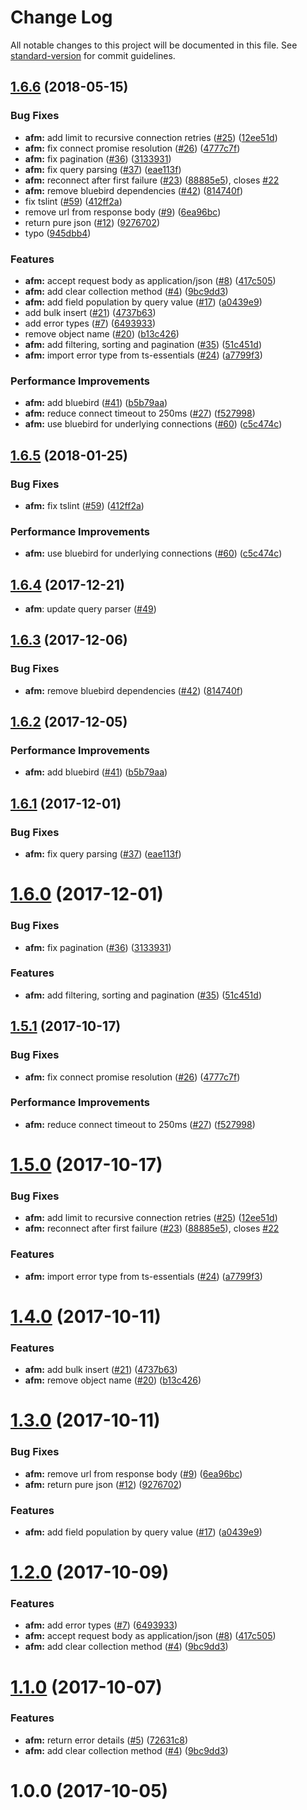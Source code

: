 # Change Log

All notable changes to this project will be documented in this file. See [standard-version](https://github.com/conventional-changelog/standard-version) for commit guidelines.

<a name="1.6.6"></a>
## [1.6.6](https://github.com/azure-seed/azure-functions-mongooser/compare/v1.0.0...v1.6.6) (2018-05-15)


### Bug Fixes

* **afm:** add limit to recursive connection retries ([#25](https://github.com/azure-seed/azure-functions-mongooser/issues/25)) ([12ee51d](https://github.com/azure-seed/azure-functions-mongooser/commit/12ee51d))
* **afm:** fix connect promise resolution ([#26](https://github.com/azure-seed/azure-functions-mongooser/issues/26)) ([4777c7f](https://github.com/azure-seed/azure-functions-mongooser/commit/4777c7f))
* **afm:** fix pagination ([#36](https://github.com/azure-seed/azure-functions-mongooser/issues/36)) ([3133931](https://github.com/azure-seed/azure-functions-mongooser/commit/3133931))
* **afm:** fix query parsing ([#37](https://github.com/azure-seed/azure-functions-mongooser/issues/37)) ([eae113f](https://github.com/azure-seed/azure-functions-mongooser/commit/eae113f))
* **afm:** reconnect after first failure ([#23](https://github.com/azure-seed/azure-functions-mongooser/issues/23)) ([88885e5](https://github.com/azure-seed/azure-functions-mongooser/commit/88885e5)), closes [#22](https://github.com/azure-seed/azure-functions-mongooser/issues/22)
* **afm:** remove bluebird dependencies ([#42](https://github.com/azure-seed/azure-functions-mongooser/issues/42)) ([814740f](https://github.com/azure-seed/azure-functions-mongooser/commit/814740f))
* fix tslint ([#59](https://github.com/azure-seed/azure-functions-mongooser/issues/59)) ([412ff2a](https://github.com/azure-seed/azure-functions-mongooser/commit/412ff2a))
* remove url from response body ([#9](https://github.com/azure-seed/azure-functions-mongooser/issues/9)) ([6ea96bc](https://github.com/azure-seed/azure-functions-mongooser/commit/6ea96bc))
* return pure json ([#12](https://github.com/azure-seed/azure-functions-mongooser/issues/12)) ([9276702](https://github.com/azure-seed/azure-functions-mongooser/commit/9276702))
* typo ([945dbb4](https://github.com/azure-seed/azure-functions-mongooser/commit/945dbb4))


### Features

* **afm:** accept request body as application/json ([#8](https://github.com/azure-seed/azure-functions-mongooser/issues/8)) ([417c505](https://github.com/azure-seed/azure-functions-mongooser/commit/417c505))
* **afm:** add clear collection method ([#4](https://github.com/azure-seed/azure-functions-mongooser/issues/4)) ([9bc9dd3](https://github.com/azure-seed/azure-functions-mongooser/commit/9bc9dd3))
* **afm:** add field population by query value ([#17](https://github.com/azure-seed/azure-functions-mongooser/issues/17)) ([a0439e9](https://github.com/azure-seed/azure-functions-mongooser/commit/a0439e9))
* add bulk insert ([#21](https://github.com/azure-seed/azure-functions-mongooser/issues/21)) ([4737b63](https://github.com/azure-seed/azure-functions-mongooser/commit/4737b63))
* add error types ([#7](https://github.com/azure-seed/azure-functions-mongooser/issues/7)) ([6493933](https://github.com/azure-seed/azure-functions-mongooser/commit/6493933))
* remove object name ([#20](https://github.com/azure-seed/azure-functions-mongooser/issues/20)) ([b13c426](https://github.com/azure-seed/azure-functions-mongooser/commit/b13c426))
* **afm:** add filtering, sorting and pagination ([#35](https://github.com/azure-seed/azure-functions-mongooser/issues/35)) ([51c451d](https://github.com/azure-seed/azure-functions-mongooser/commit/51c451d))
* **afm:** import error type from ts-essentials ([#24](https://github.com/azure-seed/azure-functions-mongooser/issues/24)) ([a7799f3](https://github.com/azure-seed/azure-functions-mongooser/commit/a7799f3))


### Performance Improvements

* **afm:** add bluebird ([#41](https://github.com/azure-seed/azure-functions-mongooser/issues/41)) ([b5b79aa](https://github.com/azure-seed/azure-functions-mongooser/commit/b5b79aa))
* **afm:** reduce connect timeout to 250ms ([#27](https://github.com/azure-seed/azure-functions-mongooser/issues/27)) ([f527998](https://github.com/azure-seed/azure-functions-mongooser/commit/f527998))
* **afm:** use bluebird for underlying connections ([#60](https://github.com/azure-seed/azure-functions-mongooser/issues/60)) ([c5c474c](https://github.com/azure-seed/azure-functions-mongooser/commit/c5c474c))



<a name="1.6.5"></a>
## [1.6.5](https://github.com/azure-seed/azure-functions-mongooser/compare/v1.6.4...v1.6.5) (2018-01-25)


### Bug Fixes

* **afm:** fix tslint ([#59](https://github.com/azure-seed/azure-functions-mongooser/issues/59)) ([412ff2a](https://github.com/azure-seed/azure-functions-mongooser/commit/412ff2a))


### Performance Improvements

* **afm:** use bluebird for underlying connections ([#60](https://github.com/azure-seed/azure-functions-mongooser/issues/60)) ([c5c474c](https://github.com/azure-seed/azure-functions-mongooser/commit/c5c474c))



<a name="1.6.4"></a>
## [1.6.4](https://github.com/azure-seed/azure-functions-mongooser/compare/v1.6.3...v1.6.4) (2017-12-21)


* **afm**: update query parser ([#49](https://github.com/azure-seed/azure-functions-mongooser/pull/49))



<a name="1.6.3"></a>
## [1.6.3](https://github.com/azure-seed/azure-functions-mongooser/compare/v1.6.2...v1.6.3) (2017-12-06)


### Bug Fixes

* **afm:** remove bluebird dependencies ([#42](https://github.com/azure-seed/azure-functions-mongooser/issues/42)) ([814740f](https://github.com/azure-seed/azure-functions-mongooser/commit/814740f))



<a name="1.6.2"></a>
## [1.6.2](https://github.com/azure-seed/azure-functions-mongooser/compare/v1.6.1...v1.6.2) (2017-12-05)


### Performance Improvements

* **afm:** add bluebird ([#41](https://github.com/azure-seed/azure-functions-mongooser/issues/41)) ([b5b79aa](https://github.com/azure-seed/azure-functions-mongooser/commit/b5b79aa))



<a name="1.6.1"></a>
## [1.6.1](https://github.com/azure-seed/azure-functions-mongooser/compare/v1.6.0...v1.6.1) (2017-12-01)


### Bug Fixes

* **afm:** fix query parsing ([#37](https://github.com/azure-seed/azure-functions-mongooser/issues/37)) ([eae113f](https://github.com/azure-seed/azure-functions-mongooser/commit/eae113f))



<a name="1.6.0"></a>
# [1.6.0](https://github.com/azure-seed/azure-functions-mongooser/compare/v1.5.1...v1.6.0) (2017-12-01)


### Bug Fixes

* **afm:** fix pagination ([#36](https://github.com/azure-seed/azure-functions-mongooser/issues/36)) ([3133931](https://github.com/azure-seed/azure-functions-mongooser/commit/3133931))


### Features

* **afm:** add filtering, sorting and pagination ([#35](https://github.com/azure-seed/azure-functions-mongooser/issues/35)) ([51c451d](https://github.com/azure-seed/azure-functions-mongooser/commit/51c451d))



<a name="1.5.1"></a>
## [1.5.1](https://github.com/azure-seed/azure-functions-mongooser/compare/v1.5.0...v1.5.1) (2017-10-17)


### Bug Fixes

* **afm:** fix connect promise resolution ([#26](https://github.com/azure-seed/azure-functions-mongooser/issues/26)) ([4777c7f](https://github.com/azure-seed/azure-functions-mongooser/commit/4777c7f))


### Performance Improvements

* **afm:** reduce connect timeout to 250ms ([#27](https://github.com/azure-seed/azure-functions-mongooser/issues/27)) ([f527998](https://github.com/azure-seed/azure-functions-mongooser/commit/f527998))



<a name="1.5.0"></a>
# [1.5.0](https://github.com/azure-seed/azure-functions-mongooser/compare/v1.4.0...v1.5.0) (2017-10-17)


### Bug Fixes

* **afm:** add limit to recursive connection retries ([#25](https://github.com/azure-seed/azure-functions-mongooser/issues/25)) ([12ee51d](https://github.com/azure-seed/azure-functions-mongooser/commit/12ee51d))
* **afm:** reconnect after first failure ([#23](https://github.com/azure-seed/azure-functions-mongooser/issues/23)) ([88885e5](https://github.com/azure-seed/azure-functions-mongooser/commit/88885e5)), closes [#22](https://github.com/azure-seed/azure-functions-mongooser/issues/22)


### Features

* **afm:** import error type from ts-essentials ([#24](https://github.com/azure-seed/azure-functions-mongooser/issues/24)) ([a7799f3](https://github.com/azure-seed/azure-functions-mongooser/commit/a7799f3))



<a name="1.4.0"></a>
# [1.4.0](https://github.com/azure-seed/azure-functions-mongooser/compare/v1.3.0...v1.4.0) (2017-10-11)


### Features

* **afm:** add bulk insert ([#21](https://github.com/azure-seed/azure-functions-mongooser/issues/21)) ([4737b63](https://github.com/azure-seed/azure-functions-mongooser/commit/4737b63))
* **afm:** remove object name ([#20](https://github.com/azure-seed/azure-functions-mongooser/issues/20)) ([b13c426](https://github.com/azure-seed/azure-functions-mongooser/commit/b13c426))



<a name="1.3.0"></a>
# [1.3.0](https://github.com/azure-seed/azure-functions-mongooser/compare/v1.2.0...v1.3.0) (2017-10-11)


### Bug Fixes

* **afm:** remove url from response body ([#9](https://github.com/azure-seed/azure-functions-mongooser/issues/9)) ([6ea96bc](https://github.com/azure-seed/azure-functions-mongooser/commit/6ea96bc))
* **afm:** return pure json ([#12](https://github.com/azure-seed/azure-functions-mongooser/issues/12)) ([9276702](https://github.com/azure-seed/azure-functions-mongooser/commit/9276702))


### Features

* **afm:** add field population by query value ([#17](https://github.com/azure-seed/azure-functions-mongooser/issues/17)) ([a0439e9](https://github.com/azure-seed/azure-functions-mongooser/commit/a0439e9))



<a name="1.2.0"></a>
# [1.2.0](https://github.com/azure-seed/azure-functions-mongooser/compare/v1.1.0...v1.2.0) (2017-10-09)


### Features

* **afm:** add error types ([#7](https://github.com/azure-seed/azure-functions-mongooser/issues/7)) ([6493933](https://github.com/azure-seed/azure-functions-mongooser/commit/6493933))
* **afm:** accept request body as application/json ([#8](https://github.com/azure-seed/azure-functions-mongooser/issues/8)) ([417c505](https://github.com/azure-seed/azure-functions-mongooser/commit/417c505))
* **afm:** add clear collection method ([#4](https://github.com/azure-seed/azure-functions-mongooser/issues/4)) ([9bc9dd3](https://github.com/azure-seed/azure-functions-mongooser/commit/9bc9dd3))



<a name="1.1.0"></a>
# [1.1.0](https://github.com/azure-seed/azure-functions-mongooser/compare/v1.0.0...v1.1.0) (2017-10-07)


### Features

* **afm:** return error details ([#5](https://github.com/azure-seed/azure-functions-mongooser/issues/5)) ([72631c8](https://github.com/azure-seed/azure-functions-mongooser/commit/72631c8))
* **afm:** add clear collection method ([#4](https://github.com/azure-seed/azure-functions-mongooser/issues/4)) ([9bc9dd3](https://github.com/azure-seed/azure-functions-mongooser/commit/9bc9dd3))



<a name="1.0.0"></a>
# 1.0.0 (2017-10-05)
